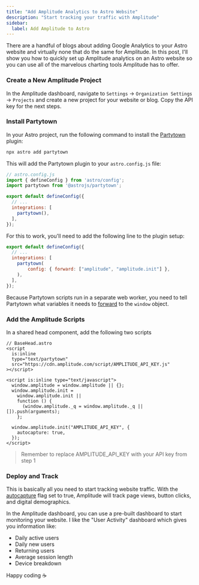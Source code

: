 ```yaml
---
title: "Add Amplitude Analytics to Astro Website"
description: "Start tracking your traffic with Amplitude"
sidebar:
  label: Add Amplitude to Astro
---
```


There are a handful of blogs about adding Google Analytics to your Astro website and virtually none that do the same for Amplitude. In this post, I'll show you how to quickly set up Amplitude analytics on an Astro website so you can use all of the marvelous charting tools Amplitude has to offer.

### Create a New Amplitude Project

In the Amplitude dashboard, navigate to `Settings` -> `Organization Settings` -> `Projects` and create a new project for your website or blog. Copy the API key for the next steps.

### Install Partytown

In your Astro project, run the following command to install the [Partytown](https://docs.astro.build/en/guides/integrations-guide/partytown/) plugin:

```bash
npx astro add partytown
```

This will add the Partytown plugin to your `astro.config.js` file:

```js
// astro.config.js
import { defineConfig } from 'astro/config';
import partytown from '@astrojs/partytown';

export default defineConfig({
  // ...
  integrations: [
    partytown(),
  ],
});
```

For this to work, you'll need to add the following line to the plugin setup:

```js {5}
export default defineConfig({
  // ...
  integrations: [
    partytown(
        config: { forward: ["amplitude", "amplitude.init"] },
    ),
  ],
});
```

Because Partytown scripts run in a separate web worker, you need to tell Partytown what variables it needs to [forward](https://partytown.qwik.dev/forwarding-events/) to the `window` object.

### Add the Amplitude Scripts

In a shared head component, add the following two scripts

```tsx
// BaseHead.astro
<script
  is:inline
  type="text/partytown"
  src="https://cdn.amplitude.com/script/AMPLITUDE_API_KEY.js"
></script>

<script is:inline type="text/javascript">
  window.amplitude = window.amplitude || {};
  window.amplitude.init =
    window.amplitude.init ||
    function () {
      (window.amplitude._q = window.amplitude._q || []).push(arguments);
    };

  window.amplitude.init("AMPLITUDE_API_KEY", {
    autocapture: true,
  });
</script>
```

> Remember to replace AMPLITUDE_API_KEY with your API key from step 1

### Deploy and Track

This is basically all you need to start tracking website traffic. With the [autocapture](https://amplitude.com/docs/data/autocapture) flag set to true, Amplitude will track page views, button clicks, and digital demographics.

In the Amplitude dashboard, you can use a pre-built dashboard to start monitoring your website. I like the "User Activity" dashboard which gives you information like:

- Daily active users
- Daily new users
- Returning users
- Average session length
- Device breakdown

Happy coding ☕️

